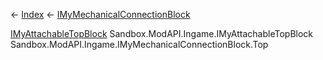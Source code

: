 ← [Index](Api-Index) ← [IMyMechanicalConnectionBlock](Sandbox.ModAPI.Ingame.IMyMechanicalConnectionBlock)

[IMyAttachableTopBlock](Sandbox.ModAPI.Ingame.IMyAttachableTopBlock) Sandbox.ModAPI.Ingame.IMyAttachableTopBlock Sandbox.ModAPI.Ingame.IMyMechanicalConnectionBlock.Top